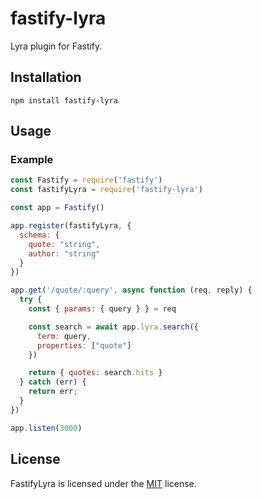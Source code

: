 # fastify-lyra

Lyra plugin for Fastify.

## Installation

```
npm install fastify-lyra
```

## Usage

### Example

```js
const Fastify = require('fastify')
const fastifyLyra = require('fastify-lyra')

const app = Fastify()

app.register(fastifyLyra, {
  schema: {
    quote: "string",
    author: "string"
  }
})

app.get('/quote/:query', async function (req, reply) {
  try {
    const { params: { query } } = req

    const search = await app.lyra.search({
      term: query,
      properties: ["quote"]
    })

    return { quotes: search.hits }
  } catch (err) {
    return err;
  }
})

app.listen(3000)
```

## License

FastifyLyra is licensed under the [MIT](LICENSE) license.